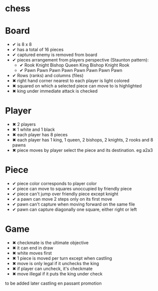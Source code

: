 # chess

# Board
- ✔ is 8 x 8
- ✔ has a total of 16 pieces
- ✔ captured enemy is removed from board
- ✔ pieces arrangement from players perspective (Staunton pattern):
    - ✔ Rook Knight Bishop Queen King Bishop Knight Rook
    - ✔ Pawn  Pawn   Pawn  Pawn  Pawn  Pawn   Pawn  Pawn
- ✔ Rows (ranks) and columns (files)
- ✖ right hand corner nearest to each player is light colored
- ✖ squared on which  a selected piece can move to is highlighted
- ✖ king under immediate attack is checked

# Player
- ✖ 2 players
- ✖ 1 white and 1 black
- ✖ each player has 8 pieces
- ✖ each player has 1 king, 1 queen, 2 bishops, 2 knights, 2 rooks and 8 pawns
- ✖ piece moves by player select the piece and its destination. eg a2a3

# Piece
- ✔ piece color corresponds to player color
- ✔ piece can move to squares unoccupied by friendly piece
- ✔ piece can't jump over friendly piece except knight
- ✔ a pawn can move 2 steps only on its first move
- ✔ pawn can't capture when moving forward on the same file
- ✔ pawn can capture diagonally one square, either right or left

# Game
- ✖ checkmate is the ultimate objective
- ✖ it can end in draw
- ✖ white moves first
- ✖ 1 piece is moved per turn except when castling
- ✖ move is only legal if it unchecks the king
- ✖ if player can uncheck, it's checkmate
- ✖ move illegal if it puts the king under check

to be added later
castling
en passant
promotion